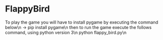 # FlappyBird
To play the game you will have to install pygame by executing the command below\n
-> pip install pygame\n
then to run the game execute the follows command, using python version 3\n
python flappy_bird.py\n
